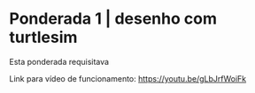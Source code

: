 # Ponderada 1 | desenho com turtlesim

Esta ponderada requisitava 

Link para vídeo de funcionamento: https://youtu.be/gLbJrfWoiFk